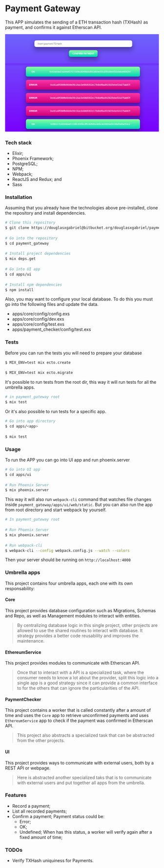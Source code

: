# Payment Gateway

This APP simulates the sending of a ETH transaction hash (TXHash) as payment, and confirms it against Etherscan API.

![Payment Gateway home page](./examples/payment_gateway.png)

### Tech stack

- Elixir;
- Phoenix Framework;
- PostgreSQL;
- NPM;
- Webpack;
- ReactJS and Redux; and
- Sass

### Installation

Assuming that you already have the technologies above pre-installed, clone the repository and install dependencies.

```bash
# Clone this repository
$ git clone https://douglasxgabriel@bitbucket.org/douglasxgabriel/payment_gateway.git

# Go into the repository
$ cd payment_gateway

# Install project dependencies
$ mix deps.get

# Go into UI app
$ cd apps/ui

# Install npm dependencies
$ npm install
```

Also, you may want to configure your local database. To do this you must go into the following files and update the data.

- apps/core/config/config.exs
- apps/core/config/dev.exs
- apps/core/config/test.exs
- apps/payment_checker/config/test.exs

### Tests

Before you can run the tests you will need to prepare your database

```bash
$ MIX_ENV=test mix ecto.create

$ MIX_ENV=test mix ecto.migrate
```

It's possible to run tests from the root dir, this way it will run tests for all the umbrella apps.

```bash
# in payment_gateway root
$ mix test
```
Or it's also possible to run tests for a specific app.

```bash
# Go into app directory
$ cd apps/<app>

$ mix test
```

### Usage

To run the APP you can go into UI app and run phoenix.server

```bash
# Go into UI app
$ cd apps/ui

# Run Phoenix Server
$ mix phoenix.server
```

This way it will also run `webpack-cli` command that watches file changes inside `payment_gateway/apps/ui/web/static`. But you can also run the app from root directory and start webpack by yourself.

```bash
# In payment_gateway root

# Run Phoenix Server
$ mix phoenix.server

# Run webpack-cli
$ webpack-cli --config webpack.config.js --watch --colors
```

Then your server should be running on `http://localhost:4000`

### Umbrella apps

This project contains four umbrella apps, each one with its own responsability:

#### Core
This project provides database configuration such as Migrations, Schemas and Repo, as well as Management modules to interact with entities.

> By centralizing database logic in this single project, other projects are allowed to use the shared routines to interact with database. It strategy provides a better code reusability and improves the maintenance.

#### EthereumService
This project provides modules to communicate with Etherscan API.

> Once that to interact with a API is a specialized task, where the consumer needs to know a lot about the provider, split this logic into a single app is a good strategy since it can provide a common interface to for the others that can ignore the particularities of the API.

#### PaymentChecker

This project contains a worker that is called constantly after a amount of time and uses the `Core` app to retrieve unconfirmed payments and uses `EthereumService` app to check if the payment was confirmed in Etherscan API.

> This project also abstracts a specialized task that can be abstracted from the other projects.

#### UI

This project provides ways to communicate with external users, both by a REST API or webpage.

> Here is abstracted another specialized taks that is to communicate with external users and put together all apps from the umbrella.

### Features

- Record a payment;
- List all recorded payments;
- Confirm a payment; Payment status could be:
  - Error;
  - OK;
  - Undefined; When has this status, a worker will verify again after a fixed amount of time;

### TODOs

- Verify TXHash uniquiness for Payments.
